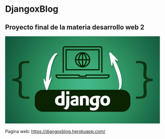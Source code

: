 # DjangoxBlog
## Proyecto final de la materia desarrollo web 2
![IMG_BLOG](https://github.com/RETBOT/DjangoBlog/blob/master/media/img_pub/Django.jpg)

Pagina web: https://djangoxblog.herokuapp.com/
